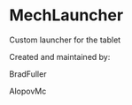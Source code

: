MechLauncher
============

Custom launcher for the tablet

Created and maintained by:  

BradFuller

AlopovMc
